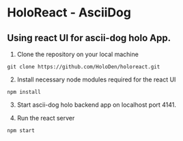 # HoloReact - AsciiDog

## Using react UI for ascii-dog holo App.

1. Clone the repository on your local machine

```
git clone https://github.com/HoloDen/holoreact.git
```

2. Install necessary node modules required for the react UI

```
npm install
```

3. Start ascii-dog holo backend app on localhost port 4141.

4. Run the react server

```
npm start
```